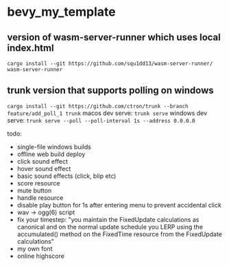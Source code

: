 # bevy_my_template

## version of wasm-server-runner which uses local index.html
`cargo install --git https://github.com/squ1dd13/wasm-server-runner/ wasm-server-runner`

## trunk version that supports polling on windows
`cargo install --git https://github.com/ctron/trunk --branch feature/add_poll_1 trunk`
macos dev serve: `trunk serve`
windows dev serve: `trunk serve --poll --poll-interval 1s --address 0.0.0.0`

todo:
- single-file windows builds
- offline web build deploy
- click sound effect
- hover sound effect
- basic sound effects (click, blip etc)
- score resource
- mute button
- handle resource
- disable play button for 1s after entering menu to prevent accidental click
- wav -> ogg(6) script
- fix your timestep: "you maintain the FixedUpdate calculations as canonical and on the normal update schedule you LERP using the accumulated() method on the FixedTime resource from the FixedUpdate calculations"
- my own font
- online highscore
